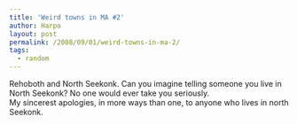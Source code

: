 ```yaml
---
title: 'Weird towns in MA #2'
author: Harpo
layout: post
permalink: /2008/09/01/weird-towns-in-ma-2/
tags:
  - random
---
```

Rehoboth and North Seekonk. Can you imagine telling someone you live in North Seekonk? No one would ever take you seriously.  
My sincerest apologies, in more ways than one, to anyone who lives in north Seekonk.